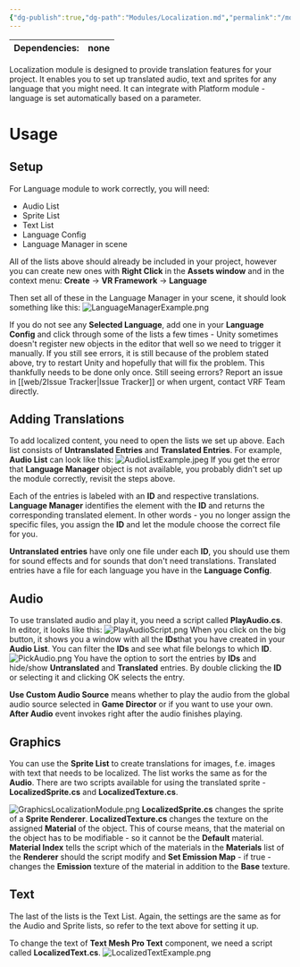 ```yaml
---
{"dg-publish":true,"dg-path":"Modules/Localization.md","permalink":"/modules/localization/","noteIcon":""}
---
```



| Dependencies: | none |
| ------------- | ---- |

Localization module is designed to provide translation features for your project. It enables you to set up translated audio, text and sprites for any language that you might need. It can integrate with Platform module - language is set automatically based on a parameter. 

# Usage

## Setup
For Language module to work correctly, you will need: 
- Audio List
- Sprite List
- Text List
- Language Config
- Language Manager in scene

All of the lists above should already be included in your project, however you can create new ones with **Right Click** in the **Assets window** and in the context menu: **Create** → **VR Framework** → **Language**

Then set all of these in the Language Manager in your scene, it should look something like this: 
![LanguageManagerExample.png](/img/user/img/Examples/LanguageManagerExample.png)

If you do not see any **Selected Language**, add one in your **Language Config** and click through some of the lists a few times - Unity sometimes doesn't register new objects in the editor that well so we need to trigger it manually. 
If you still see errors, it is still because of the problem stated above, try to restart Unity and hopefully that will fix the problem. This thankfully needs to be done only once. 
Still seeing errors? Report an issue in [[web/2Issue Tracker\|Issue Tracker]] or when urgent, contact VRF Team directly.


## Adding Translations
To add localized content, you need to open the lists we set up above. Each list consists of **Untranslated Entries** and **Translated Entries**. 
For example, **Audio List** can look like this:
![AudioListExample.jpeg](/img/user/img/Examples/AudioListExample.jpeg)
If you get the error that **Language Manager** object is not available, you probably didn't set up the module correctly, revisit the steps above. 


Each of the entries is labeled with an **ID** and respective translations. **Language Manager** identifies the element with the **ID** and returns the corresponding translated element. In other words - you no longer assign the specific files, you assign the **ID** and let the module choose the correct file for you. 


**Untranslated entries** have only one file under each **ID**, you should use them for sound effects and for sounds that don't need translations. 
Translated entries have a file for each language you have in the **Language Config**.


## Audio
To use translated audio and play it, you need a script called **PlayAudio.cs**. In editor, it looks like this: 
![PlayAudioScript.png](/img/user/img/Examples/PlayAudioScript.png)
When you click on the big button, it shows you a window with all the **IDs**that you have created in your **Audio List**. You can filter the **IDs** and see what file belongs to which **ID**. 
![PickAudio.png](/img/user/img/Examples/PickAudio.png)
You have the option to sort the entries by **IDs** and hide/show **Untranslated** and **Translated** entries. By double clicking the **ID** or selecting it and clicking OK selects the entry.


**Use Custom Audio Source** means whether to play the audio from the global audio source selected in **Game Director** or if you want to use your own. 
**After Audio** event invokes right after the audio finishes playing.


## Graphics
You can use the **Sprite List** to create translations for images, f.e. images with text that needs to be localized. The list works the same as for the **Audio**. There are two scripts available for using the translated sprite - **LocalizedSprite.cs** and **LocalizedTexture.cs**.

![GraphicsLocalizationModule.png](/img/user/img/Examples/GraphicsLocalizationModule.png)
**LocalizedSprite.cs** changes the sprite of a **Sprite Renderer**.
**LocalizedTexture.cs** changes the texture on the assigned **Material** of the object. This of course means, that the material on the object has to be modifiable - so it cannot be the **Default** material. **Material Index** tells the script which of the materials in the **Materials** list of the **Renderer** should the script modify and **Set Emission Map** - if true - changes the **Emission** texture of the material in addition to the **Base** texture.


## Text
The last of the lists is the Text List. Again, the settings are the same as for the Audio and Sprite lists, so refer to the text above for setting it up. 

To change the text of **Text Mesh Pro Text** component, we need a script called **LocalizedText.cs**.
![LocalizedTextExample.png](/img/user/img/Examples/LocalizedTextExample.png)
